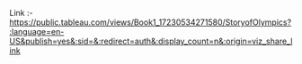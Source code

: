 Link :- https://public.tableau.com/views/Book1_17230534271580/StoryofOlympics?:language=en-US&publish=yes&:sid=&:redirect=auth&:display_count=n&:origin=viz_share_link
